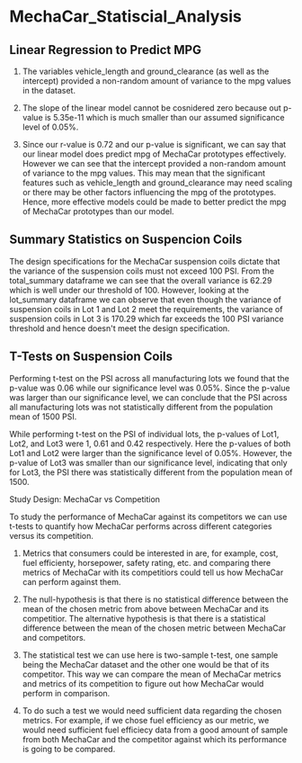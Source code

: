 # MechaCar_Statiscial_Analysis

## Linear Regression to Predict MPG

1. The variables vehicle_length and ground_clearance (as well as the intercept) provided a non-random amount of variance to the mpg values in the dataset.

2. The slope of the linear model cannot be cosnidered zero because out p-value is 5.35e-11 which is much smaller than our assumed significance level of 0.05%.

3. Since our r-value is 0.72 and our p-value is significant, we can say that our linear model does predict mpg of MechaCar prototypes effectively. However we can see that the intercept provided a non-random amount of variance to the mpg values. This may mean that the significant features such as vehicle_length and ground_clearance may need scaling or there may be other factors influencing the mpg of the prototypes. Hence, more effective models could be made to better predict the mpg of MechaCar prototypes than our model.

## Summary Statistics on Suspencion Coils

The design specifications for the MechaCar suspension coils dictate that the variance of the suspension coils must not exceed 100 PSI. From the total_summary dataframe we can see that the overall variance is 62.29 which is well under our threshold of 100. However, looking at the lot_summary dataframe we can observe that even though the variance of suspension coils in Lot 1 and Lot 2 meet the requirements, the variance of suspension coils in Lot 3 is 170.29 which far exceeds the 100 PSI variance threshold and hence doesn't meet the design specification.

## T-Tests on Suspension Coils

Performing t-test on the PSI across all manufacturing lots we found that the p-value was 0.06 while our significance level was 0.05%. Since the p-value was larger than our significance level, we can conclude that the PSI across all manufacturing lots was not statistically different from the population mean of 1500 PSI.

While performing t-test on the PSI of individual lots, the p-values of Lot1, Lot2, and Lot3 were 1, 0.61 and 0.42 respectively. Here the p-values of both Lot1 and Lot2 were larger than the significance level of 0.05%. However, the p-value of Lot3 was smaller than our significance level, indicating that only for Lot3, the PSI there was statistically different from the population mean of 1500.

Study Design: MechaCar vs Competition

To study the performance of MechaCar against its competitors we can use t-tests to quantify how MechaCar performs across different categories versus its competition. 

1. Metrics that consumers could be  interested in are, for example, cost, fuel efficienty, horsepower, safety rating, etc. and comparing there metrics of MechaCar with its competitiors could tell us how MechaCar can perform against them.

2. The null-hypothesis is that there is no statistical difference between the mean of the chosen metric from above between MechaCar and its competitior. The alternative hypothesis is that there is a statistical difference between the mean of the chosen metric between MechaCar and competitors.

3. The statistical test we can use here is two-sample t-test, one sample being the MechaCar dataset and the other one would be that of its competitor. This way we can compare the mean of MechaCar metrics and metrics of its competition to figure out how MechaCar would perform in comparison.

4. To do such a test we would need sufficient data regarding the chosen metrics. For example, if we chose fuel efficiency as our metric, we would need sufficient fuel efficiecy data from a good amount of sample from both MechaCar and the competitor against which its performance is going to be compared.